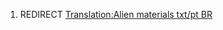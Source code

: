 1.  REDIRECT [Translation:Alien materials txt/pt
    BR](Translation:Alien_materials_txt/pt_BR "wikilink")